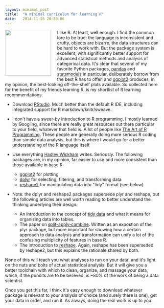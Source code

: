 ```yaml
---
layout: minimal_post
title:  "A minimal curriculum for learning R"
date:   2014-11-26 20:30:00
---
```

<img src="http://www.duke.edu/~jmp33/assets/Rlogo.png" style="float:left; margin-right: 20px; margin-bottom: 10px" width="150px"/> I like R. At least, well enough. I find the common lore to be true: the language is inconsistent and crufty, objects are bizarre, the data structures can be hard to work with. But the package system is excellent, with significantly better support for advanced statistical methods and analysis of categorical data. It's clear that several of my favorite Python packages, [pandas](http://pandas.pydata.org/) and [statsmodels](http://statsmodels.sourceforge.net/) in particular, deliberately borrow from the best R has to offer, and [ggplot2](http://ggplot2.org/) produces, in my opinion, the best-looking off-the-shelf plots available. So collected here for the benefit of my friends learning R, is my shortlist of R learning recommendations.

* Download [RStudio](http://www.rstudio.com/). Much better than the default R IDE, including integrated support for R markdown/knitr/sweave.

* I don't have a swear-by introduction to R programming. I mostly learned by Googling, since there are really great resources out there particular to your field, whatever that field is. A lot of people like [The Art of R Programming](http://www.nostarch.com/artofr.htm). These people are generally doing more serious R coding than simple data analysis, but this is where I would go for a better understanding of the R language itself.

* Use everything [Hadley Wickham](https://github.com/hadley) writes. Seriously. The following packages are, in my opinion, far easier to use and more consistent than those available in base R:
    - [ggplot2](http://ggplot2.org/) for plotting
    - [dplyr](http://cran.rstudio.com/web/packages/dplyr/vignettes/introduction.html) for selecting, filtering, and transforming data
    - [reshape2](https://github.com/hadley/reshape) for manipulating data into "tidy" format (see below)

* Note: the dplyr and reshape2 packages supersede plyr and reshape, but the following articles are well worth reading to better understand the thinking underlying their design:
    - An introduction to the concept of [tidy data](http://vita.had.co.nz/papers/tidy-data.pdf) and what it means for organizing data into tables.
    - The paper on [split-apply-combine](http://vita.had.co.nz/papers/plyr.pdf). Written as an expostion of the plyr package, but more important for showing how a certain approach to data analysis and transformation can unify a lot of the confusing multiplicity of features in base R.
    - The introduction to [reshape](http://www.had.co.nz/reshape/introduction.pdf). Again, reshape has been superseded by reshape2, but this explains the rationale shared by both.

None of this will teach you what analyses to run on your data, and it's light on the nuts and bolts of actual statistical analysis. But it will give you a better toolchain with which to clean, organize, and massage your data, which, if the pundits are to be believed, is ~80% of the work of being a data scientist.

Once you get this far, I think it's easy enough to download whatever package is relevant to your analysis of choice (and surely there is one), get your data in order, and run it. As always, doing the real work is up to you.